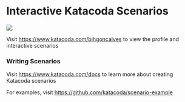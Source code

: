 # Interactive Katacoda Scenarios

[![](http://shields.katacoda.com/katacoda/bihgoncalves/count.svg)](https://www.katacoda.com/bihgoncalves "Get your profile on Katacoda.com")

Visit https://www.katacoda.com/bihgoncalves to view the profile and interactive scenarios

### Writing Scenarios
Visit https://www.katacoda.com/docs to learn more about creating Katacoda scenarios

For examples, visit https://github.com/katacoda/scenario-example

